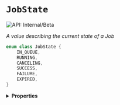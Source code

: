 # `JobState`


![API: Internal/Beta](https://img.shields.io/static/v1?label=API&message=Internal/Beta&color=red&style=flat-square)


_A value describing the current state of a Job_

```kotlin
enum class JobState {
    IN_QUEUE,
    RUNNING,
    CANCELING,
    SUCCESS,
    FAILURE,
    EXPIRED,
}
```

<details>
<summary>
<b>Properties</b>
</summary>

<details>
<summary>
<code>IN_QUEUE</code> Any job which has been submitted and not yet in a final state where the number of tasks running is less thanthe number of tasks requested
</summary>





</details>

<details>
<summary>
<code>RUNNING</code> A job where all the tasks are running
</summary>





</details>

<details>
<summary>
<code>CANCELING</code> A job which has been cancelled, either by user request or system request
</summary>





</details>

<details>
<summary>
<code>SUCCESS</code> A job which has terminated. The job terminated with no _scheduler_ error.
</summary>



Note: A job will complete successfully even if the user application exits with an unsuccessful status code.


</details>

<details>
<summary>
<code>FAILURE</code> A job which has terminated with a failure.
</summary>



Note: A job will fail _only_ if it is the scheduler's fault


</details>

<details>
<summary>
<code>EXPIRED</code> A job which has expired and was terminated as a result
</summary>





</details>



</details>

